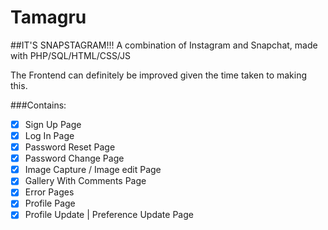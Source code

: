 # Tamagru
##IT'S SNAPSTAGRAM!!! A combination of Instagram and Snapchat, made with PHP/SQL/HTML/CSS/JS

The Frontend can definitely be improved given the time taken to making this.

###Contains:
- [x] Sign Up Page
- [x] Log In Page
- [x] Password Reset Page
- [x] Password Change Page
- [x] Image Capture / Image edit Page
- [x] Gallery With Comments Page
- [x] Error Pages
- [x] Profile Page
- [x] Profile Update | Preference Update Page
